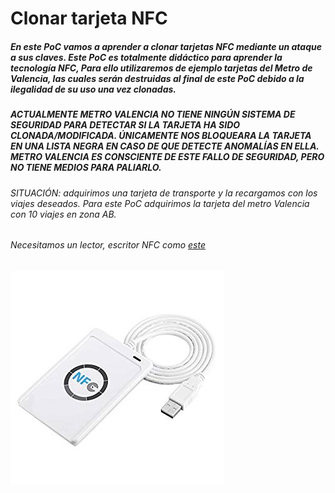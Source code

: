 # Clonar tarjeta NFC

##### En este PoC vamos a aprender a clonar tarjetas NFC mediante un ataque a sus claves. Este PoC es totalmente didáctico para aprender la tecnología NFC, Para ello utilizaremos de ejemplo tarjetas del Metro de Valencia, las cuales serán destruidas al final de este PoC debido a la ilegalidad de su uso una vez clonadas. 

##### ACTUALMENTE METRO VALENCIA NO TIENE NINGÚN SISTEMA DE SEGURIDAD PARA DETECTAR SI LA TARJETA HA SIDO CLONADA/MODIFICADA. ÚNICAMENTE NOS BLOQUEARA LA TARJETA EN UNA LISTA NEGRA EN CASO DE QUE DETECTE ANOMALÍAS EN ELLA. METRO VALENCIA ES CONSCIENTE DE ESTE FALLO DE SEGURIDAD, PERO NO TIENE MEDIOS PARA PALIARLO. 

###### SITUACIÓN: adquirimos una tarjeta de transporte y la recargamos con los viajes deseados. Para este PoC adquirimos la tarjeta del metro Valencia con 10 viajes en zona AB.  

###### Necesitamos un lector, escritor NFC como [este](https://www.amazon.es/dp/B07MVBHR29/ref=cm_sw_r_tw_dp_U_x_K8ndDbXRKSA18)
![lectorNFC](https://github.com/santirn/Clonar-tarjeta-NFC/blob/master/1.jpg)
